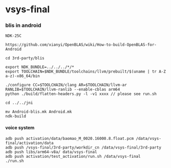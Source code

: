# vsys-final

### blis in android
    
    NDK-25C

    https://github.com/xianyi/OpenBLAS/wiki/How-to-build-OpenBLAS-for-Android

    cd 3rd-party/blis

    export NDK_BUNDLE=../../../*/*
    export TOOLCHAIN=$NDK_BUNDLE/toolchains/llvm/prebuilt/$(uname | tr A-Z a-z)-x86_64/bin
    
    ./configure CC=$TOOLCHAIN/clang AR=$TOOLCHAIN/llvm-ar RANLIB=$TOOLCHAIN/llvm-ranlib --enable-cblas arm64
    python ./build/flatten-headers.py -l -v1 xxxx // please see run.sh

    cd ../../jni

    mv Android-blis.mk Android.mk
    ndk-build


#### voice system

    adb push activation/data/baomao_M_0020.16000.8.float.pcm /data/vsys-final/activation/data
    adb push /vsys-final/3rd-party/workdir_cn /data/vsys-final/3rd-party
    adb push libs/arm64-v8a/ data/vsys-final
    adb push activation/test_activation/run.sh /data/vsys-final
    ./run.sh
